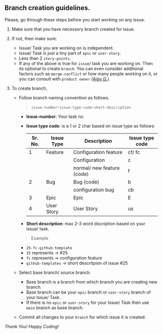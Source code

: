 ## Branch creation guidelines.
Please, go through these steps before you start working on any issue.

1. Make sure that you have necessory branch created for issue.
2. If not, then make sure:
   - Issue/ Task you are working on is independent.
   - Issue/ Task is just a tiny part of `epic` or `user-story`.
   - Less than 2 `story-points`.
   - If any of the above is true for `issue`/ task you are working on. Then its optional to create `branch`. You can even consider additional factors such as `merge-conflict` or how many people working on it, or you can consult with `product owner` _([Ajay G.](https://www.github.com/ajayg2808))_.

3. To create branch,
   - Follow branch naming convention as follows.
     > `issue-number`-`issue-type-code`-`short-description`
        
      * **Issue-number**: Your task no.
       
      * **Issue type code**: is a 1 or 2 char based on issue type as follows:
             
        | Sr. No. 	| Issue Type 	| Description                	| Issue type code 	|
        |---------	|------------	|----------------------------	|-----------------	|
        | 1       	| Feature    	| Configuration feature      	| cf/ fc             |
        |         	|            	| Configuration              	| c               	|
        |         	|            	| normal/ new feature (code) 	| f               	|
        | 2       	| Bug        	| Bug (code)                 	| b               	|
        |         	|            	| configuration bug          	| cb              	|
        | 3       	| Epic       	| Epic                       	| E               	|
        | 4       	| User Story 	| User Story                 	| us              	|

     * **Short description**: max 2-3 word discription based on your issue/ task.


     > Example
       - `25-fc-github-template`
       - `25` represents -> #25
       - `fc` represents -> configuration feature
       - `github-templates` -> short descritpion of issue #25
        
   - Select base branch/ source branch.
     * Base branch is a branch from which branch you are creating new branch.
     * Base branch can be your `epic` branch or `user-story` branch of your Issue/ Task.
     * If there is no `epic` or `user-story` for your Issue/ Task then use `main` branch as base branch.

   - Commit all changes to your `branch` for which issue it is created.


_Thank You! Happy Coding!_

